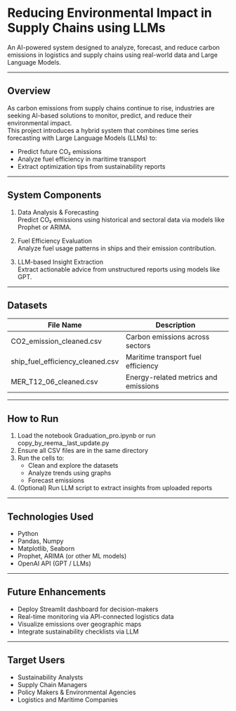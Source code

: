 # Reducing Environmental Impact in Supply Chains using LLMs

An AI-powered system designed to analyze, forecast, and reduce carbon emissions in logistics and supply chains using real-world data and Large Language Models.

---

## Overview

As carbon emissions from supply chains continue to rise, industries are seeking AI-based solutions to monitor, predict, and reduce their environmental impact.  
This project introduces a hybrid system that combines time series forecasting with Large Language Models (LLMs) to:

- Predict future CO₂ emissions
- Analyze fuel efficiency in maritime transport
- Extract optimization tips from sustainability reports

---

## System Components

1. Data Analysis & Forecasting  
   Predict CO₂ emissions using historical and sectoral data via models like Prophet or ARIMA.

2. Fuel Efficiency Evaluation  
   Analyze fuel usage patterns in ships and their emission contribution.

3. LLM-based Insight Extraction  
   Extract actionable advice from unstructured reports using models like GPT.

---

## Datasets

| File Name                            | Description |
|-------------------------------------|-------------|
| CO2_emission_cleaned.csv          | Carbon emissions across sectors |
| ship_fuel_efficiency_cleaned.csv  | Maritime transport fuel efficiency |
| MER_T12_06_cleaned.csv            | Energy-related metrics and emissions |

---

## How to Run

1. Load the notebook Graduation_pro.ipynb or run copy_by_reema_,last_update.py
2. Ensure all CSV files are in the same directory
3. Run the cells to:
   - Clean and explore the datasets
   - Analyze trends using graphs
   - Forecast emissions
4. (Optional) Run LLM script to extract insights from uploaded reports

---

## Technologies Used

- Python  
- Pandas, Numpy  
- Matplotlib, Seaborn  
- Prophet, ARIMA (or other ML models)  
- OpenAI API (GPT / LLMs)

---

## Future Enhancements

- Deploy Streamlit dashboard for decision-makers
- Real-time monitoring via API-connected logistics data
- Visualize emissions over geographic maps
- Integrate sustainability checklists via LLM

---

## Target Users

- Sustainability Analysts
- Supply Chain Managers
- Policy Makers & Environmental Agencies
- Logistics and Maritime Companies
